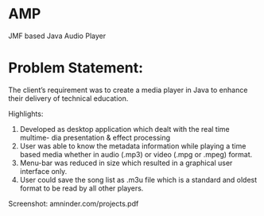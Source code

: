 AMP
===

JMF based Java Audio Player

<h1>Problem Statement:</h1> 
The client’s requirement was to create a media player in Java to enhance their delivery of technical education.

Highlights:
1. Developed as desktop application which dealt with the real time multime- dia presentation & effect processing
2. User was able to know the metadata information while playing a time based media whether in audio (.mp3) or video (.mpg or .mpeg) format.
3. Menu-bar was reduced in size which resulted in a graphical user interface only.
4. User could save the song list as .m3u file which is a standard and oldest format to be read by all other players.

Screenshot: amninder.com/projects.pdf
